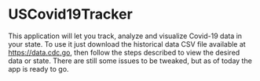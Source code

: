 # USCovid19Tracker

This application will let you track, analyze and visualize Covid-19 data in your state.  To use it just download the historical data CSV file available at https://data.cdc.go, then follow the steps described to view the desired data or state.  There are still some issues to be tweaked, but as of today the app is ready to go.
